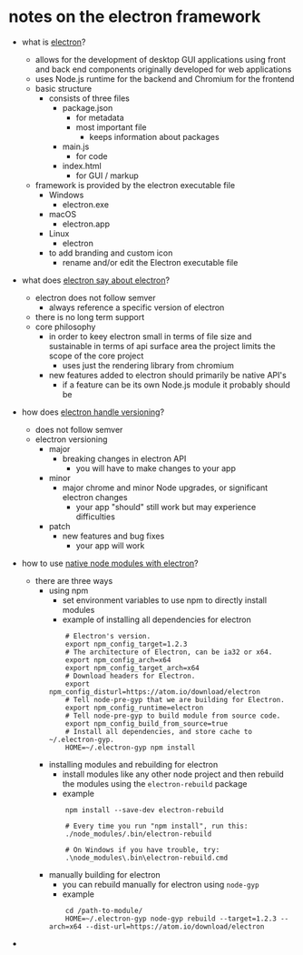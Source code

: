 # notes on the electron framework

* what is [electron](https://en.wikipedia.org/wiki/Electron_(software_framework))?
    * allows for the development of desktop GUI applications using front and back end components originally developed for web applications 
    * uses Node.js runtime for the backend and Chromium for the frontend
    * basic structure
        * consists of three files
            * package.json
                * for metadata
                * most important file
                    * keeps information about packages
            * main.js
                * for code
            * index.html
                * for GUI / markup
    * framework is provided by the electron executable file
        * Windows
            * electron.exe
        * macOS
            * electron.app
        * Linux
            * electron
        * to add branding and custom icon 
            * rename and/or edit the Electron executable file
    
* what does [electron say about electron](https://electronjs.org/docs/tutorial/about)?
    * electron does not follow semver
        * always reference a specific version of electron
    * there is no long term support
    * core philosophy
        * in order to keey electron small in terms of file size and sustainable in terms of api surface area the project limits the scope of the core project
            * uses just the rendering library from chromium
        * new features added to electron should primarily be native API's 
            * if a feature can be its own Node.js module it probably should be

* how does [electron handle versioning](https://electronjs.org/docs/tutorial/electron-versioning)?
    * does not follow semver
    * electron versioning
        * major
            * breaking changes in electron API
                * you will have to make changes to your app
        * minor
            * major chrome and minor Node upgrades, or significant electron changes
                * your app "should" still work but may experience difficulties
        * patch
            * new features and bug fixes
                * your app will work

* how to use [native node modules with electron](https://electronjs.org/docs/tutorial/using-native-node-modules)?
    * there are three ways
        * using npm
            * set environment variables to use npm to directly install modules
            * example of installing all dependencies for electron
            ```
                # Electron's version.
                export npm_config_target=1.2.3
                # The architecture of Electron, can be ia32 or x64.
                export npm_config_arch=x64
                export npm_config_target_arch=x64
                # Download headers for Electron.
                export npm_config_disturl=https://atom.io/download/electron
                # Tell node-pre-gyp that we are building for Electron.
                export npm_config_runtime=electron
                # Tell node-pre-gyp to build module from source code.
                export npm_config_build_from_source=true
                # Install all dependencies, and store cache to ~/.electron-gyp.
                HOME=~/.electron-gyp npm install
            ```
        * installing modules and rebuilding for electron
            * install modules like any other node project and then rebuild the modules using the `electron-rebuild` package
            * example
            ```
                npm install --save-dev electron-rebuild

                # Every time you run "npm install", run this:
                ./node_modules/.bin/electron-rebuild

                # On Windows if you have trouble, try:
                .\node_modules\.bin\electron-rebuild.cmd
            ```
        * manually building for electron
            * you can rebuild manually for electron using `node-gyp`
            * example
            ```
                cd /path-to-module/
                HOME=~/.electron-gyp node-gyp rebuild --target=1.2.3 --arch=x64 --dist-url=https://atom.io/download/electron
            ```

* 











